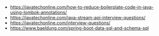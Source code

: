 * https://javatechonline.com/how-to-reduce-boilerplate-code-in-java-using-lombok-annotations/
* https://javatechonline.com/java-stream-api-interview-questions/
* https://javatechonline.com/interview-questions/
* https://www.baeldung.com/spring-boot-data-sql-and-schema-sql


